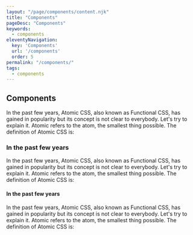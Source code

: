 ```yaml
---
layout: "/page/components/content.njk"
title: "Components"
pageDesc: "Components"
keywords: 
  - components
eleventyNavigation:
  key: 'Components'
  url: '/components'
  order: 5
permalink: "/components/"
tags: 
  - components
---
```


## Components

In the past few years, Atomic CSS, also known as Functional CSS, has gained in popularity but its concept is not clear to everybody. Let's try to explain it.
Atomic refers to the atom, the smallest thing possible. The definition of Atomic CSS is:

### In the past few years

In the past few years, Atomic CSS, also known as Functional CSS, has gained in popularity but its concept is not clear to everybody. Let's try to explain it.
Atomic refers to the atom, the smallest thing possible. The definition of Atomic CSS is:

#### In the past few years

In the past few years, Atomic CSS, also known as Functional CSS, has gained in popularity but its concept is not clear to everybody. Let's try to explain it.
Atomic refers to the atom, the smallest thing possible. The definition of Atomic CSS is: